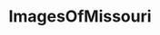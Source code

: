 ---
title: ImagesOfMissouri
crosslinks:
- whatsthisbug
- pics
- whatsthisplant
- imagesofnetwork
- EarthPorn
- funny
- spiders
- missouri
- tattoos
- mildlyinteresting
- u_2BrkOnThru
- trashy
- mycology
- OldSchoolCool
- whatisthisthing
- CrossView
- AbandonedPorn
- Fishing
- whatsthissnake
- gardening
---